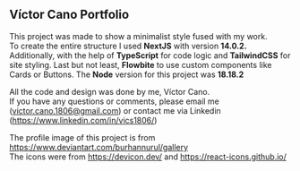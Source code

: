 ## Víctor Cano Portfolio

This project was made to show a minimalist style fused with my work.<br />
To create the entire structure I used **NextJS** with version **14.0.2.** <br />
Additionally, with the help of **TypeScript** for code logic and **TailwindCSS** for site styling. Last but not least, **Flowbite** to use custom components like Cards or Buttons.
The **Node** version for this project was **18.18.2**

All the code and design was done by me, Víctor Cano.<br />
If you have any questions or comments, please email me (victor.cano.1806@gmail.com) or contact me via Linkedin (https://www.linkedin.com/in/vics1806/)

The profile image of this project is from https://www.deviantart.com/burhannurul/gallery<br />
The icons were from https://devicon.dev/ and https://react-icons.github.io/
